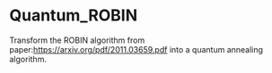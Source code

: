 # Quantum_ROBIN
Transform the ROBIN algorithm from paper:https://arxiv.org/pdf/2011.03659.pdf into a quantum annealing algorithm.
